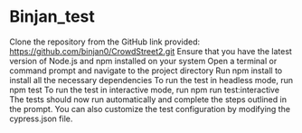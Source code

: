 # Binjan_test
Clone the repository from the GitHub link provided: https://github.com/binjan0/CrowdStreet2.git
Ensure that you have the latest version of Node.js and npm installed on your system
Open a terminal or command prompt and navigate to the project directory
Run npm install to install all the necessary dependencies
To run the test in headless mode, run npm test
To run the test in interactive mode, run npm run test:interactive
The tests should now run automatically and complete the steps outlined in the prompt. You can also customize the test configuration by modifying the cypress.json file.